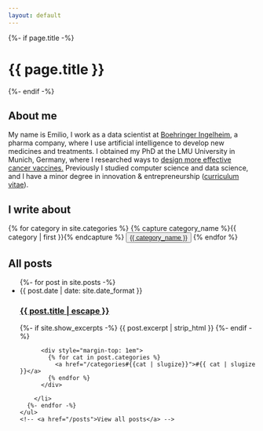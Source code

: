 ```yaml
---
layout: default
---
```



<div class="home">
  {%- if page.title -%}
    <h1 class="page-heading">{{ page.title }}</h1>
  {%- endif -%}

  <div>
    <h2>About me</h2>
    <p>
    My name is Emilio, I work as a data scientist at <a href="https://www.boehringer-ingelheim.com/">Boehringer Ingelheim</a>, a pharma company, where I use artificial intelligence to develop new medicines and treatments.
    I obtained my PhD at the LMU University in Munich, Germany, where I researched ways to <a href="{% post_url 2019-08-16-what_is_my_phd_about %}">design more effective cancer vaccines.</a>
    Previously I studied computer science and data science, and I have a minor degree in innovation & entrepreneurship (<a href="/cv.html">curriculum vitae</a>).
    </p>
  </div>

  <div class="bot-margin">
      <h2> I write about </h2>
      {% for category in site.categories %}
      {% capture category_name %}{{ category | first }}{% endcapture %}
      <button class="category">
      <a
         href="{{ site.baseurl }}/categories#{{ category_name | slugize }}">
      {{ category_name }}
      </a>
      </button>
      {% endfor %}
  </div>

  <div class="latest">
    <h2 class="post-list-heading">All posts</h2>
    <ul class="post-list">
      {%- for post in site.posts -%}
        <li>
          <span class="post-meta">{{ post.date | date: site.date_format }}</span>
          <h3>
            <a class="post-link" href="{{ post.url | relative_url }}">
              {{ post.title | escape }}
            </a>
          </h3>
          {%- if site.show_excerpts -%}
              {{ post.excerpt | strip_html }}
          {%- endif -%}

          <div style="margin-top: 1em">
            {% for cat in post.categories %}
              <a href="/categories#{{cat | slugize}}">#{{ cat | slugize }}</a>
            {% endfor %}
          </div>

        </li>
      {%- endfor -%}
    </ul>
    <!-- <a href="/posts">View all posts</a> -->
  </div>

</div>
